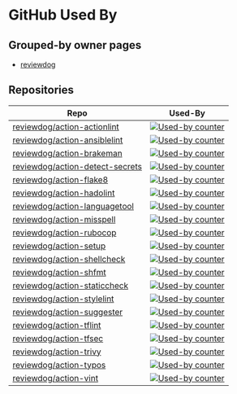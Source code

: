 # GitHub Used By

## Grouped-by owner pages


- [reviewdog](https://github.com/haya14busa/github-used-by/tree/main/repo/reviewdog)


## Repositories

| Repo | Used-By |
| -- | -- |
| [reviewdog/action-actionlint](https://github.com/haya14busa/github-used-by/tree/main/repo/reviewdog/action-actionlint) | [![Used-by counter](https://img.shields.io/endpoint?url=https://haya14busa.github.io/github-used-by/data/reviewdog/action-actionlint/shieldsio.json)](https://github.com/haya14busa/github-used-by/tree/main/repo/reviewdog/action-actionlint) |
| [reviewdog/action-ansiblelint](https://github.com/haya14busa/github-used-by/tree/main/repo/reviewdog/action-ansiblelint) | [![Used-by counter](https://img.shields.io/endpoint?url=https://haya14busa.github.io/github-used-by/data/reviewdog/action-ansiblelint/shieldsio.json)](https://github.com/haya14busa/github-used-by/tree/main/repo/reviewdog/action-ansiblelint) |
| [reviewdog/action-brakeman](https://github.com/haya14busa/github-used-by/tree/main/repo/reviewdog/action-brakeman) | [![Used-by counter](https://img.shields.io/endpoint?url=https://haya14busa.github.io/github-used-by/data/reviewdog/action-brakeman/shieldsio.json)](https://github.com/haya14busa/github-used-by/tree/main/repo/reviewdog/action-brakeman) |
| [reviewdog/action-detect-secrets](https://github.com/haya14busa/github-used-by/tree/main/repo/reviewdog/action-detect-secrets) | [![Used-by counter](https://img.shields.io/endpoint?url=https://haya14busa.github.io/github-used-by/data/reviewdog/action-detect-secrets/shieldsio.json)](https://github.com/haya14busa/github-used-by/tree/main/repo/reviewdog/action-detect-secrets) |
| [reviewdog/action-flake8](https://github.com/haya14busa/github-used-by/tree/main/repo/reviewdog/action-flake8) | [![Used-by counter](https://img.shields.io/endpoint?url=https://haya14busa.github.io/github-used-by/data/reviewdog/action-flake8/shieldsio.json)](https://github.com/haya14busa/github-used-by/tree/main/repo/reviewdog/action-flake8) |
| [reviewdog/action-hadolint](https://github.com/haya14busa/github-used-by/tree/main/repo/reviewdog/action-hadolint) | [![Used-by counter](https://img.shields.io/endpoint?url=https://haya14busa.github.io/github-used-by/data/reviewdog/action-hadolint/shieldsio.json)](https://github.com/haya14busa/github-used-by/tree/main/repo/reviewdog/action-hadolint) |
| [reviewdog/action-languagetool](https://github.com/haya14busa/github-used-by/tree/main/repo/reviewdog/action-languagetool) | [![Used-by counter](https://img.shields.io/endpoint?url=https://haya14busa.github.io/github-used-by/data/reviewdog/action-languagetool/shieldsio.json)](https://github.com/haya14busa/github-used-by/tree/main/repo/reviewdog/action-languagetool) |
| [reviewdog/action-misspell](https://github.com/haya14busa/github-used-by/tree/main/repo/reviewdog/action-misspell) | [![Used-by counter](https://img.shields.io/endpoint?url=https://haya14busa.github.io/github-used-by/data/reviewdog/action-misspell/shieldsio.json)](https://github.com/haya14busa/github-used-by/tree/main/repo/reviewdog/action-misspell) |
| [reviewdog/action-rubocop](https://github.com/haya14busa/github-used-by/tree/main/repo/reviewdog/action-rubocop) | [![Used-by counter](https://img.shields.io/endpoint?url=https://haya14busa.github.io/github-used-by/data/reviewdog/action-rubocop/shieldsio.json)](https://github.com/haya14busa/github-used-by/tree/main/repo/reviewdog/action-rubocop) |
| [reviewdog/action-setup](https://github.com/haya14busa/github-used-by/tree/main/repo/reviewdog/action-setup) | [![Used-by counter](https://img.shields.io/endpoint?url=https://haya14busa.github.io/github-used-by/data/reviewdog/action-setup/shieldsio.json)](https://github.com/haya14busa/github-used-by/tree/main/repo/reviewdog/action-setup) |
| [reviewdog/action-shellcheck](https://github.com/haya14busa/github-used-by/tree/main/repo/reviewdog/action-shellcheck) | [![Used-by counter](https://img.shields.io/endpoint?url=https://haya14busa.github.io/github-used-by/data/reviewdog/action-shellcheck/shieldsio.json)](https://github.com/haya14busa/github-used-by/tree/main/repo/reviewdog/action-shellcheck) |
| [reviewdog/action-shfmt](https://github.com/haya14busa/github-used-by/tree/main/repo/reviewdog/action-shfmt) | [![Used-by counter](https://img.shields.io/endpoint?url=https://haya14busa.github.io/github-used-by/data/reviewdog/action-shfmt/shieldsio.json)](https://github.com/haya14busa/github-used-by/tree/main/repo/reviewdog/action-shfmt) |
| [reviewdog/action-staticcheck](https://github.com/haya14busa/github-used-by/tree/main/repo/reviewdog/action-staticcheck) | [![Used-by counter](https://img.shields.io/endpoint?url=https://haya14busa.github.io/github-used-by/data/reviewdog/action-staticcheck/shieldsio.json)](https://github.com/haya14busa/github-used-by/tree/main/repo/reviewdog/action-staticcheck) |
| [reviewdog/action-stylelint](https://github.com/haya14busa/github-used-by/tree/main/repo/reviewdog/action-stylelint) | [![Used-by counter](https://img.shields.io/endpoint?url=https://haya14busa.github.io/github-used-by/data/reviewdog/action-stylelint/shieldsio.json)](https://github.com/haya14busa/github-used-by/tree/main/repo/reviewdog/action-stylelint) |
| [reviewdog/action-suggester](https://github.com/haya14busa/github-used-by/tree/main/repo/reviewdog/action-suggester) | [![Used-by counter](https://img.shields.io/endpoint?url=https://haya14busa.github.io/github-used-by/data/reviewdog/action-suggester/shieldsio.json)](https://github.com/haya14busa/github-used-by/tree/main/repo/reviewdog/action-suggester) |
| [reviewdog/action-tflint](https://github.com/haya14busa/github-used-by/tree/main/repo/reviewdog/action-tflint) | [![Used-by counter](https://img.shields.io/endpoint?url=https://haya14busa.github.io/github-used-by/data/reviewdog/action-tflint/shieldsio.json)](https://github.com/haya14busa/github-used-by/tree/main/repo/reviewdog/action-tflint) |
| [reviewdog/action-tfsec](https://github.com/haya14busa/github-used-by/tree/main/repo/reviewdog/action-tfsec) | [![Used-by counter](https://img.shields.io/endpoint?url=https://haya14busa.github.io/github-used-by/data/reviewdog/action-tfsec/shieldsio.json)](https://github.com/haya14busa/github-used-by/tree/main/repo/reviewdog/action-tfsec) |
| [reviewdog/action-trivy](https://github.com/haya14busa/github-used-by/tree/main/repo/reviewdog/action-trivy) | [![Used-by counter](https://img.shields.io/endpoint?url=https://haya14busa.github.io/github-used-by/data/reviewdog/action-trivy/shieldsio.json)](https://github.com/haya14busa/github-used-by/tree/main/repo/reviewdog/action-trivy) |
| [reviewdog/action-typos](https://github.com/haya14busa/github-used-by/tree/main/repo/reviewdog/action-typos) | [![Used-by counter](https://img.shields.io/endpoint?url=https://haya14busa.github.io/github-used-by/data/reviewdog/action-typos/shieldsio.json)](https://github.com/haya14busa/github-used-by/tree/main/repo/reviewdog/action-typos) |
| [reviewdog/action-vint](https://github.com/haya14busa/github-used-by/tree/main/repo/reviewdog/action-vint) | [![Used-by counter](https://img.shields.io/endpoint?url=https://haya14busa.github.io/github-used-by/data/reviewdog/action-vint/shieldsio.json)](https://github.com/haya14busa/github-used-by/tree/main/repo/reviewdog/action-vint) |


